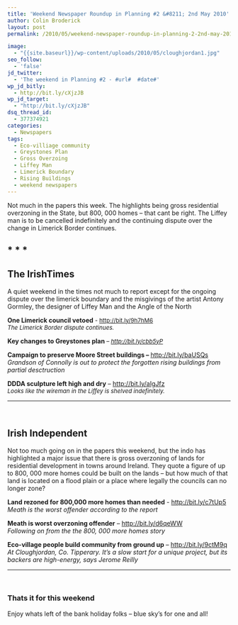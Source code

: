 ```yaml
---
title: 'Weekend Newspaper Roundup in Planning #2 &#8211; 2nd May 2010'
author: Colin Broderick
layout: post
permalink: /2010/05/weekend-newspaper-roundup-in-planning-2-2nd-may-2010/

image:
  - "{{site.baseurl}}/wp-content/uploads/2010/05/cloughjordan1.jpg"
seo_follow:
  - 'false'
jd_twitter:
  - 'The weekend in Planning #2 - #url#  #date#'
wp_jd_bitly:
  - http://bit.ly/cXjzJB
wp_jd_target:
  - "http://bit.ly/cXjzJB"
dsq_thread_id:
  - 377374921
categories:
  - Newspapers
tags:
  - Eco-villiage community
  - Greystones Plan
  - Gross Overzoing
  - Liffey Man
  - Limerick Boundary
  - Rising Buildings
  - weekend newspapers
---
```

Not much in the papers this week. The highlights being gross residential overzoning in the State, but 800, 000 homes &#8211; that cant be right. The Liffey man is to be cancelled indefinitely and the continuing dispute over the change in Limerick Border continues.

<!--more-->

## * * *

## The IrishTimes

A quiet weekend in the times not much to report except for the ongoing dispute over the limerick boundary and the misgivings of the artist Antony Gormley, the designer of Liffey Man and the Angle of the North

**One Limerick council vetoed** <span style="font-weight: normal; font-size: 13px;">- <a href="http://bit.ly/9h7hM6">http://bit.ly/9h7hM6<br /> </a><em>The Limerick Border dispute continues.</em></span>

**Key changes to Greystones plan**<span style="font-weight: normal; font-size: 13px;"><em> &#8211; <a href="http://bit.ly/cbb5yP"><span style="font-style: normal;">http://bit.ly/cbb5yP</span></a></em></span>

**Campaign to preserve Moore Street buildings &#8211; <span style="font-weight: normal;"><a href="http://bit.ly/baUSQs">http://bit.ly/baUSQs<br /> </a><strong><span style="font-weight: normal;"><em>Grandson of Connolly is out to protect the forgotten rising buildings from partial desctruction</em></span></strong></span>**

**DDDA sculpture left high and dry**<span style="font-weight: normal;"> &#8211; <a href="http://bit.ly/aIgJfz">http://bit.ly/aIgJfz<br /> </a><span style="font-size: 13px;"><em>Looks like the wireman in the Liffey is shelved indefinitely.</em></span></span>

* * *

&nbsp;

## Irish Independent

Not too much going on in the papers this weekend, but the indo has highlighted a major issue that there is gross overzoning of lands for residential development in towns around Ireland. They quote a figure of up to 800, 000 more homes could be built on the lands &#8211; but how much of that land is located on a flood plain or a place where legally the councils can no longer zone?

**Land rezoned for 800,000 more homes than needed** - [http://bit.ly/c7tUp5  
][1]*Meath is the worst offender according to the report*

**Meath is worst overzoning offender** &#8211; [http://bit.ly/d6qeWW  
][2]*Following on from the the 800, 000 more homes story*

**Eco-village people build community from ground up** &#8211; <http://bit.ly/9ctM9q>  
*At Cloughjordan, Co. Tipperary. It&#8217;s a slow start for a unique project, but its backers are high-energy, says Jerome Reilly*

* * *

&nbsp;

### Thats it for this weekend

Enjoy whats left of the bank holiday folks &#8211; blue sky&#8217;s for one and all!



 [1]: http://bit.ly/c7tUp5
 [2]: http://bit.ly/d6qeWW